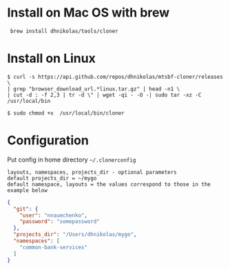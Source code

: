 # Install on Mac OS with brew
```
 brew install dhnikolas/tools/cloner
```

# Install on Linux
```
$ curl -s https://api.github.com/repos/dhnikolas/mtsbf-cloner/releases \
| grep "browser_download_url.*linux.tar.gz" | head -n1 \
| cut -d : -f 2,3 | tr -d \" | wget -qi - -O -| sudo tar -xz -C /usr/local/bin
 
$ sudo chmod +x  /usr/local/bin/cloner
```

# Configuration
Put config in home directory ```~/.clonerconfig```<br>

```layouts, namespaces, projects_dir - optional parameters``` <br>
```default projects_dir = ~/mygo``` <br>
```default namespace, layouts = the values correspond to those in the example below```

```json
{
  "git": {
    "user": "nnaumchenko",
    "password": "somepassword"
  },
  "projects_dir": "/Users/dhnikolas/mygo",
  "namespaces": [
    "common-bank-services"
  ]
}
```
